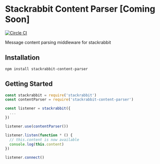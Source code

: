 # Stackrabbit Content Parser [Coming Soon]

[![Circle CI](https://circleci.com/gh/danethurber/stackrabbit-content-parser.svg?style=shield)](https://circleci.com/gh/danethurber/stackrabbit-content-parser)

Message content parsing middleware for stackrabbit

## Installation

```
npm install stackrabbit-content-parser
```

## Getting Started

```js
const stackrabbit = require('stackrabbit')
const contentParser = require('stackrabbit-content-parser')

const listener = stackrabbit({
  ...
})

listener.use(contentParser())

listener.listen(function * () {
  // this.content is now available
  console.log(this.content)
})

listener.connect()
```
